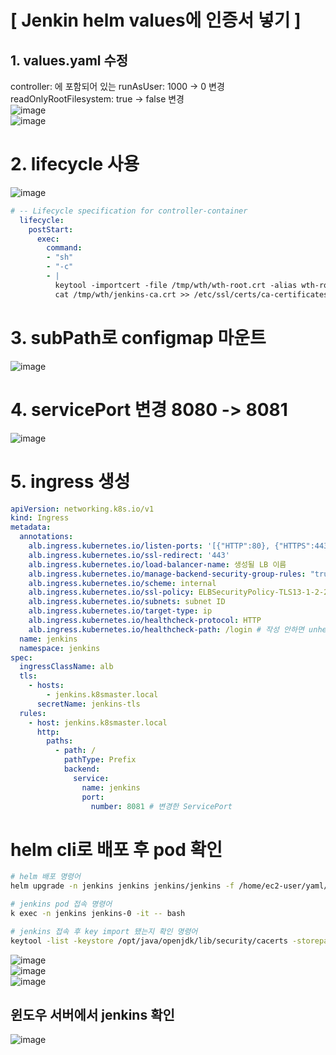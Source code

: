 # [ Jenkin helm values에 인증서 넣기 ]
## 1. values.yaml 수정
controller: 에 포함되어 있는 runAsUser: 1000 -> 0 변경  
readOnlyRootFilesystem: true -> false 변경  
![image](https://github.com/user-attachments/assets/a74ce7c2-86ec-4a4f-8a57-20eb7f1717e2)  
![image](https://github.com/user-attachments/assets/89279cd3-5906-41ef-84fd-00432f60c9d4)  

# 2. lifecycle 사용
![image](https://github.com/user-attachments/assets/7cddee69-0b0c-4670-822a-7d5f883e7a27)  
```yaml
# -- Lifecycle specification for controller-container
  lifecycle:
    postStart:
      exec:
        command:
        - "sh"
        - "-c"
        - |
          keytool -importcert -file /tmp/wth/wth-root.crt -alias wth-root -keystore /opt/java/openjdk/lib/security/cacerts -storepass changeit -noprompt && \
          cat /tmp/wth/jenkins-ca.crt >> /etc/ssl/certs/ca-certificates.crt
```

# 3. subPath로 configmap 마운트
![image](https://github.com/user-attachments/assets/6f3861d8-f106-4e9b-bdf2-dcc998628740)  

# 4. servicePort 변경 8080 -> 8081
![image](https://github.com/user-attachments/assets/de582713-76e3-44d0-80d6-72f58f4b0da0)  

# 5. ingress 생성
```yaml
apiVersion: networking.k8s.io/v1
kind: Ingress
metadata:
  annotations:
    alb.ingress.kubernetes.io/listen-ports: '[{"HTTP":80}, {"HTTPS":443}]'
    alb.ingress.kubernetes.io/ssl-redirect: '443'
    alb.ingress.kubernetes.io/load-balancer-name: 생성될 LB 이름
    alb.ingress.kubernetes.io/manage-backend-security-group-rules: "true"
    alb.ingress.kubernetes.io/scheme: internal
    alb.ingress.kubernetes.io/ssl-policy: ELBSecurityPolicy-TLS13-1-2-2021-06
    alb.ingress.kubernetes.io/subnets: subnet ID
    alb.ingress.kubernetes.io/target-type: ip
    alb.ingress.kubernetes.io/healthcheck-protocol: HTTP
    alb.ingress.kubernetes.io/healthcheck-path: /login # 작성 안하면 unhealth로 나옴
  name: jenkins
  namespace: jenkins
spec:
  ingressClassName: alb
  tls:
    - hosts:
        - jenkins.k8smaster.local
      secretName: jenkins-tls
  rules:
    - host: jenkins.k8smaster.local
      http:
        paths:
          - path: /
            pathType: Prefix
            backend:
              service:
                name: jenkins
                port:
                  number: 8081 # 변경한 ServicePort
```  
# helm cli로 배포 후 pod 확인
```bash
# helm 배포 명령어
helm upgrade -n jenkins jenkins jenkins/jenkins -f /home/ec2-user/yaml/jenkins/jenkins/dev-values.yaml

# jenkins pod 접속 명령어
k exec -n jenkins jenkins-0 -it -- bash

# jenkins 접속 후 key import 됐는지 확인 명령어
keytool -list -keystore /opt/java/openjdk/lib/security/cacerts -storepass changeit -noprompt | grep wth
```  
![image](https://github.com/user-attachments/assets/c8878021-e6f4-492d-8f7f-4b0680ac90a9)  
![image](https://github.com/user-attachments/assets/56d9133a-2575-4a89-a77c-908dc3f5a916)  
![image](https://github.com/user-attachments/assets/8f7216bc-d1f1-4669-81a9-6411823f1309)  

## 윈도우 서버에서 jenkins 확인
![image](https://github.com/user-attachments/assets/cd715be5-4bdb-49db-8f13-3cbf88faefc9)  
